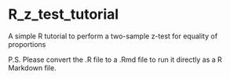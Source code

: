 # R_z_test_tutorial
A simple R tutorial to perform a two-sample z-test for equality of proportions

P.S. Please convert the .R file to a .Rmd file to run it directly as a R Markdown file.
